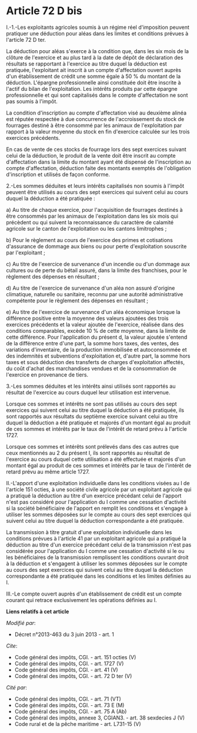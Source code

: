 # Article 72 D bis

I.-1.-Les exploitants agricoles soumis à un régime réel d'imposition peuvent pratiquer une déduction pour aléas dans les
limites et conditions prévues à l'article 72 D ter. 

La déduction pour aléas s'exerce à la condition que, dans les six mois de la clôture de l'exercice et au plus tard à la date
de dépôt de déclaration des résultats se rapportant à l'exercice au titre duquel la déduction est pratiquée, l'exploitant ait
inscrit à un compte d'affectation ouvert auprès d'un établissement de crédit une somme égale à 50 % du montant de la
déduction. L'épargne professionnelle ainsi constituée doit être inscrite à l'actif du bilan de l'exploitation. Les intérêts
produits par cette épargne professionnelle et qui sont capitalisés dans le compte d'affectation ne sont pas soumis à
l'impôt. 

La condition d'inscription au compte d'affectation visé au deuxième alinéa est réputée respectée à due concurrence de
l'accroissement du stock de fourrages destiné à être consommé par les animaux de l'exploitation par rapport à la valeur
moyenne du stock en fin d'exercice calculée sur les trois exercices précédents. 

En cas de vente de ces stocks de fourrage lors des sept exercices suivant celui de la déduction, le produit de la vente doit
être inscrit au compte d'affectation dans la limite du montant ayant été dispensé de l'inscription au compte d'affectation,
déduction faite des montants exemptés de l'obligation d'inscription et utilisés de façon conforme. 

2.-Les sommes déduites et leurs intérêts capitalisés non soumis à l'impôt peuvent être utilisés au cours des sept exercices
qui suivent celui au cours duquel la déduction a été pratiquée : 

a) Au titre de chaque exercice, pour l'acquisition de fourrages destinés à être consommés par les animaux de l'exploitation
dans les six mois qui précèdent ou qui suivent la reconnaissance du caractère de calamité agricole sur le canton de
l'exploitation ou les cantons limitrophes ; 

b) Pour le règlement au cours de l'exercice des primes et cotisations d'assurance de dommage aux biens ou pour perte
d'exploitation souscrite par l'exploitant ; 

c) Au titre de l'exercice de survenance d'un incendie ou d'un dommage aux cultures ou de perte du bétail assuré, dans la
limite des franchises, pour le règlement des dépenses en résultant ; 

d) Au titre de l'exercice de survenance d'un aléa non assuré d'origine climatique, naturelle ou sanitaire, reconnu par une
autorité administrative compétente pour le règlement des dépenses en résultant ; 

e) Au titre de l'exercice de survenance d'un aléa économique lorsque la différence positive entre la moyenne des valeurs
ajoutées des trois exercices précédents et la valeur ajoutée de l'exercice, réalisée dans des conditions comparables, excède
10 % de cette moyenne, dans la limite de cette différence. Pour l'application du présent d, la valeur ajoutée s'entend de la
différence entre d'une part, la somme hors taxes, des ventes, des variations d'inventaire, de la production immobilisée et
autoconsommée et des indemnités et subventions d'exploitation et, d'autre part, la somme hors taxes et sous déduction des
transferts de charges d'exploitation affectés, du coût d'achat des marchandises vendues et de la consommation de l'exercice
en provenance de tiers. 

3.-Les sommes déduites et les intérêts ainsi utilisés sont rapportés au résultat de l'exercice au cours duquel leur
utilisation est intervenue. 

Lorsque ces sommes et intérêts ne sont pas utilisés au cours des sept exercices qui suivent celui au titre duquel la
déduction a été pratiquée, ils sont rapportés aux résultats du septième exercice suivant celui au titre duquel la déduction a
été pratiquée et majorés d'un montant égal au produit de ces sommes et intérêts par le taux de l'intérêt de retard prévu à
l'article 1727. 

Lorsque ces sommes et intérêts sont prélevés dans des cas autres que ceux mentionnés au 2 du présent I, ils sont rapportés au
résultat de l'exercice au cours duquel cette utilisation a été effectuée et majorés d'un montant égal au produit de ces
sommes et intérêts par le taux de l'intérêt de retard prévu au même article 1727. 

II.-L'apport d'une exploitation individuelle dans les conditions visées au I de l'article 151 octies, à une société civile
agricole par un exploitant agricole qui a pratiqué la déduction au titre d'un exercice précédant celui de l'apport n'est pas
considéré pour l'application du I comme une cessation d'activité si la société bénéficiaire de l'apport en remplit les
conditions et s'engage à utiliser les sommes déposées sur le compte au cours des sept exercices qui suivent celui au titre
duquel la déduction correspondante a été pratiquée. 

La transmission à titre gratuit d'une exploitation individuelle dans les conditions prévues à l'article 41 par un exploitant
agricole qui a pratiqué la déduction au titre d'un exercice précédant celui de la transmission n'est pas considérée pour
l'application du I comme une cessation d'activité si le ou les bénéficiaires de la transmission remplissent les conditions
ouvrant droit à la déduction et s'engagent à utiliser les sommes déposées sur le compte au cours des sept exercices qui
suivent celui au titre duquel la déduction correspondante a été pratiquée dans les conditions et les limites définies au I. 

III.-Le compte ouvert auprès d'un établissement de crédit est un compte courant qui retrace exclusivement les opérations
définies au I.

**Liens relatifs à cet article**

_Modifié par_:

  - Décret n°2013-463 du 3 juin 2013 - art. 1

_Cite_:

  - Code général des impôts, CGI. - art. 151 octies (V)
  - Code général des impôts, CGI. - art. 1727 (V)
  - Code général des impôts, CGI. - art. 41 (V)
  - Code général des impôts, CGI. - art. 72 D ter (V)

_Cité par_:

  - Code général des impôts, CGI. - art. 71 (VT)
  - Code général des impôts, CGI. - art. 73 E (M)
  - Code général des impôts, CGI. - art. 75 A (Ab)
  - Code général des impôts, annexe 3, CGIAN3. - art. 38 sexdecies J (V)
  - Code rural et de la pêche maritime - art. L731-15 (V)
